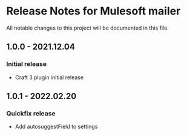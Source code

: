 # Release Notes for Mulesoft mailer

All notable changes to this project will be documented in this file.

## 1.0.0 - 2021.12.04
### Initial release
- Craft 3 plugin initial release

## 1.0.1 - 2022.02.20
### Quickfix release
- Add autosuggestField to settings
